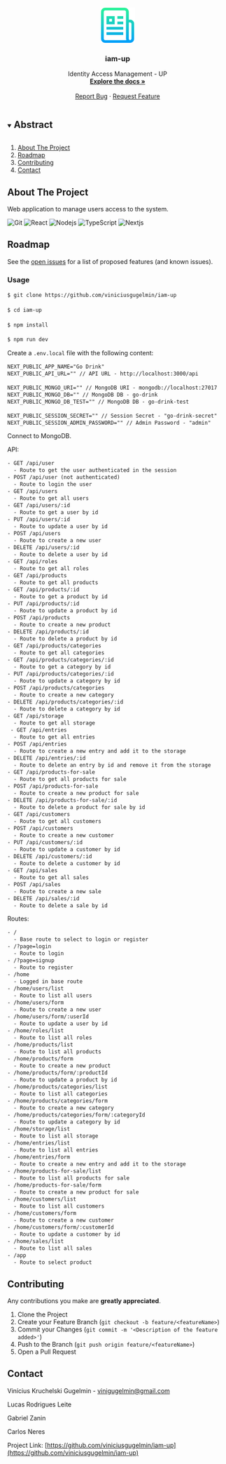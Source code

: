 <p align="center">
  <a href="https://github.com/viniciusgugelmin/iam-up">
    <img src="info/readme.png" alt="readme-logo" width="80" height="80">
  </a>

  <h3 align="center">
    iam-up
  </h3>
  <p align="center">
    Identity Access Management - UP
    <br />
    <a href="https://github.com/viniciusgugelmin/iam-up"><strong>Explore the docs »</strong></a>
    <br />
    <br />
    <a href="https://github.com/viniciusgugelmin/iam-up/issues">Report Bug</a>
    ·
    <a href="https://github.com/viniciusgugelmin/iam-up/issues">Request Feature</a>
  </p>
</p>

<details open="open">
  <summary><h2 style="display: inline-block">Abstract</h2></summary>
  <ol>
    <li>
      <a href="#about-the-project">About The Project</a>
    </li>
    <li><a href="#roadmap">Roadmap</a></li>
    <li><a href="#contributing">Contributing</a></li>
    <li><a href="#contact">Contact</a></li>
  </ol>
</details>

## About The Project

Web application to manage users access to the system.

![Git](https://img.shields.io/badge/git-%23F05033.svg?style=for-the-badge&logo=git&logoColor=white)
![React](https://img.shields.io/badge/React-20232A?style=for-the-badge&logo=react&logoColor=61DAFB)
![Nodejs](https://img.shields.io/badge/Node.js-43853D?style=for-the-badge&logo=node.js&logoColor=white)
![TypeScript](https://img.shields.io/badge/TypeScript-007ACC?style=for-the-badge&logo=typescript&logoColor=white)
![Nextjs](https://img.shields.io/badge/next.js-000000?style=for-the-badge&logo=nextdotjs&logoColor=white)

## Roadmap

See the [open issues](https://github.com/viniciusgugelmin/iam-up/issues) for a list of proposed features (and known
issues).

### Usage

```bash
$ git clone https://github.com/viniciusgugelmin/iam-up

$ cd iam-up

$ npm install

$ npm run dev
```

Create a `.env.local` file with the following content:

```
NEXT_PUBLIC_APP_NAME="Go Drink"
NEXT_PUBLIC_API_URL="" // API URL - http://localhost:3000/api

NEXT_PUBLIC_MONGO_URI="" // MongoDB URI - mongodb://localhost:27017
NEXT_PUBLIC_MONGO_DB="" // MongoDB DB - go-drink
NEXT_PUBLIC_MONGO_DB_TEST="" // MongoDB DB - go-drink-test

NEXT_PUBLIC_SESSION_SECRET="" // Session Secret - "go-drink-secret"
NEXT_PUBLIC_SESSION_ADMIN_PASSWORD="" // Admin Password - "admin"
```

Connect to MongoDB.

API:

```
- GET /api/user
  - Route to get the user authenticated in the session
- POST /api/user (not authenticated)
  - Route to login the user
- GET /api/users
  - Route to get all users
- GET /api/users/:id
  - Route to get a user by id
- PUT /api/users/:id
  - Route to update a user by id
- POST /api/users
  - Route to create a new user
- DELETE /api/users/:id
  - Route to delete a user by id
- GET /api/roles
  - Route to get all roles
- GET /api/products
  - Route to get all products
- GET /api/products/:id
  - Route to get a product by id
- PUT /api/products/:id
  - Route to update a product by id
- POST /api/products
  - Route to create a new product
- DELETE /api/products/:id
  - Route to delete a product by id
- GET /api/products/categories
  - Route to get all categories
- GET /api/products/categories/:id
  - Route to get a category by id
- PUT /api/products/categories/:id
  - Route to update a category by id
- POST /api/products/categories
  - Route to create a new category
- DELETE /api/products/categories/:id
  - Route to delete a category by id
- GET /api/storage
  - Route to get all storage
 - GET /api/entries
  - Route to get all entries
- POST /api/entries
  - Route to create a new entry and add it to the storage
- DELETE /api/entries/:id
  - Route to delete an entry by id and remove it from the storage
- GET /api/products-for-sale
  - Route to get all products for sale
- POST /api/products-for-sale
  - Route to create a new product for sale
- DELETE /api/products-for-sale/:id
  - Route to delete a product for sale by id
- GET /api/customers
  - Route to get all customers
- POST /api/customers
  - Route to create a new customer
- PUT /api/customers/:id
  - Route to update a customer by id
- DELETE /api/customers/:id
  - Route to delete a customer by id
- GET /api/sales
  - Route to get all sales
- POST /api/sales
  - Route to create a new sale
- DELETE /api/sales/:id
  - Route to delete a sale by id
```

Routes:

```
- /
  - Base route to select to login or register
- /?page=login
  - Route to login
- /?page=signup
  - Route to register
- /home
  - Logged in base route
- /home/users/list
  - Route to list all users
- /home/users/form
  - Route to create a new user
- /home/users/form/:userId
  - Route to update a user by id
- /home/roles/list
  - Route to list all roles
- /home/products/list
  - Route to list all products
- /home/products/form
  - Route to create a new product
- /home/products/form/:productId
  - Route to update a product by id
- /home/products/categories/list
  - Route to list all categories
- /home/products/categories/form
  - Route to create a new category
- /home/products/categories/form/:categoryId
  - Route to update a category by id
- /home/storage/list
  - Route to list all storage
- /home/entries/list
  - Route to list all entries
- /home/entries/form
  - Route to create a new entry and add it to the storage
- /home/products-for-sale/list
  - Route to list all products for sale
- /home/products-for-sale/form
  - Route to create a new product for sale
- /home/customers/list
  - Route to list all customers
- /home/customers/form
  - Route to create a new customer
- /home/customers/form/:customerId
  - Route to update a customer by id
- /home/sales/list
  - Route to list all sales
- /app
  - Route to select product
```

## Contributing

Any contributions you make are **greatly appreciated**.

1. Clone the Project
2. Create your Feature Branch (`git checkout -b feature/<featureName>`)
3. Commit your Changes (`git commit -m '<Description of the feature added>'`)
4. Push to the Branch (`git push origin feature/<featureName>`)
5. Open a Pull Request

## Contact

Vinícius Kruchelski Gugelmin - vinigugelmin@gmail.com

Lucas Rodrigues Leite

Gabriel Zanin

Carlos Neres

Project Link: [https://github.com/viniciusgugelmin/iam-up](https://github.com/viniciusgugelmin/iam-up)
